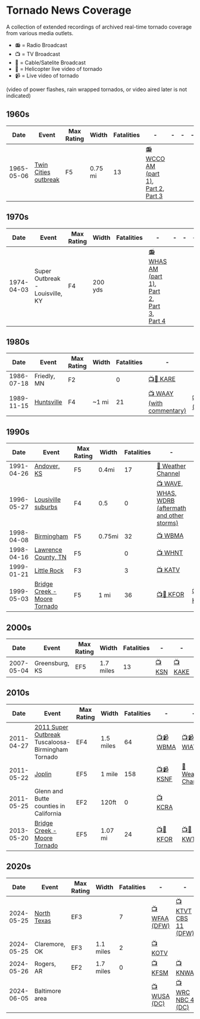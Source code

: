 # Tornado News Coverage

A collection of extended recordings of archived real-time tornado coverage from various media outlets. 

- 📻 = Radio Broadcast
- 📺 = TV Broadcast
- 📡 = Cable/Satelite Broadcast
- 🚁 = Helicopter live video of tornado
- 📹 = Live video of tornado

(video of power flashes, rain wrapped tornados, or video aired later is not indicated)

## 1960s
| Date       | Event              | Max Rating | Width | Fatalities | - | - | - | - | - |
| -----------| ------------------ | ---------- | ----- | ---------- | - | - | - | - | - |
| 1965-05-06 | [Twin Cities outbreak](https://en.wikipedia.org/wiki/Early_May_1965_tornado_outbreak#May_6) | F5 | 0.75 mi | 13 | [📻 WCCO AM (part 1)](https://www.youtube.com/watch?v=z37FK8l1lOY), [Part 2](https://www.youtube.com/watch?v=WUW3r5BlVrU&t=0s), [Part 3](https://www.youtube.com/watch?v=3-oXthHqDLk&t=0s) | | |


## 1970s

| Date       | Event              | Max Rating | Width | Fatalities | - | - | - | - | - |
| -----------| ------------------ | ---------- | ----- | ---------- | - | - | - | - | - |
| 1974-04-03 | Super Outbreak - Louisville, KY | F4 | 200 yds | | [📻 WHAS AM (part 1)](https://www.youtube.com/watch?v=5orxm6fDKWQ), [Part 2](https://www.youtube.com/watch?v=P08-MwC53M0&list=PL6gRgnNf7ghd6cNKgxq9Q52jOrwwB_lRv), [Part 3](https://www.youtube.com/watch?v=Cv3Ouc82R0o), [Part 4](https://www.youtube.com/watch?v=RkGs6xGB8Eg) | | |


## 1980s
| Date       | Event              | Max Rating | Width | Fatalities | - | - | - | - | - |
| -----------| ------------------ | ---------- | ----- | ---------- | - | - | - | - | - |
| 1986-07-18 | Friedly, MN | F2 |  | 0 | [📺🚁 KARE](https://www.youtube.com/watch?v=SphbqvD7qSQ) |
| 1989-11-15 | [Huntsville](https://en.wikipedia.org/wiki/November_1989_tornado_outbreak#Huntsville,_Alabama) | F4 | ~1 mi | 21 | [📺 WAAY (with commentary)](https://www.youtube.com/watch?v=Ti-hj_O98YI&list=PLBuni-UyNyWUA2IFYbh8CX_p9Ow1zAWsv&index=21) | [📺 WBRC (Birmingham)](https://www.youtube.com/watch?v=JULZFXjN9l4) | 


## 1990s

| Date       | Event              | Max Rating | Width | Fatalities | - | - | - | - | - |
| -----------| ------------------ | ---------- | ----- | ---------- | - | - | - | - | - |
| 1991-04-26 | [Andover, KS](https://en.wikipedia.org/wiki/1991_Andover_tornado_outbreak) | F5 | 0.4mi | 17 | [📡 Weather Channel](https://www.youtube.com/watch?v=LQrKUEL6wq4) | 
| 1996-05-27 | [Lousiville suburbs](https://en.wikipedia.org/wiki/May_1996_Kentucky_tornado_outbreak#Southern_Louisville_suburbs_tornado) | F4 | 0.5 | 0 | [📺 WAVE, WHAS, WDRB (aftermath and other storms)](https://www.youtube.com/watch?v=frWbyRiXkSg) |
| 1998-04-08 | [Birmingham](https://en.wikipedia.org/wiki/Tornado_outbreak_of_April_6–9,_1998#Birmingham,_Alabama) | F5 | 0.75mi | 32 | [📺 WBMA](https://www.youtube.com/watch?v=Uqvre6mHm9c) 
| 1998-04-16 | [Lawrence County, TN](https://en.wikipedia.org/wiki/Tornado_outbreak_of_April_15–16,_1998#Lawrence_County,_Tennessee_(The_Forgotten_F5)) | F5 |  | 0 | [📺 WHNT](https://www.youtube.com/watch?v=z7XThkkKgcY) | 
| 1999-01-21 | [Little Rock](https://en.wikipedia.org/wiki/Tornado_outbreak_of_January_21–23,_1999#Little_Rock,_Arkansas_tornadoes) | F3 | | 3 | [📺 KATV](https://www.youtube.com/watch?v=zcTbbuTg4Is)
| 1999-05-03 | [Bridge Creek - Moore Tornado](https://en.wikipedia.org/wiki/1999_Bridge_Creek–Moore_tornado) | F5 | 1 mi | 36 | [📺🚁 KFOR](https://www.youtube.com/watch?v=SspJqjf5gyI) | [📺🚁 KWTV](https://www.youtube.com/watch?v=KNIDjqts27E) | [📺📹 KOCO](https://www.youtube.com/watch?v=RGiI7DzpFmg) | |

## 2000s

| Date       | Event              | Max Rating | Width | Fatalities | - | - | - | - | - |
| -----------| ------------------ | ---------- | ----- | ------- | - | - | - | - | - |
| 2007-05-04 | Greensburg, KS | EF5 | 1.7 miles | 13 | [📺 KSN](https://www.youtube.com/watch?v=9fEh1PWSvfc)| [📺 KAKE](https://www.youtube.com/watch?v=Bg2344fvl3I) | [🎞️ KAKE Documentary](https://www.youtube.com/watch?v=xA-ahzcfqG8) | | |


## 2010s
| Date       | Event              | Max Rating | Width | Fatalities | - | - | - | - | - |
| -----------| ------------------ | ---------- | ----- | ------- | - | - | - | - | - |
| 2011-04-27 | [2011 Super Outbreak](https://en.wikipedia.org/wiki/2011_Super_Outbreak) Tuscaloosa-Birmingham Tornado | EF4 | 1.5 miles | 64 | [📺📹 WBMA](https://www.youtube.com/watch?v=ElZZNvNdhks) | [📺📹 WIAT](https://www.youtube.com/watch?v=EGrErqGrtjw) | [📡📹 Weather Channel](https://www.youtube.com/watch?v=SdPOkB9qiBY) | | |
| 2011-05-22 | [Joplin](https://en.wikipedia.org/wiki/2011_Joplin_tornado) | EF5 | 1 mile | 158 | [📺📹 KSNF](https://www.youtube.com/watch?v=FagzNHuI5JI) | [📡 Weather Channel](https://www.youtube.com/watch?v=ahzO6iIWtok) | | |
| 2011-05-25 | Glenn and Butte counties in California | EF2 | 120ft | 0 | [📺 KCRA](https://www.youtube.com/watch?v=X0X7_a0DJF4) | 
| 2013-05-20 | [Bridge Creek - Moore Tornado](https://en.wikipedia.org/wiki/1999_Bridge_Creek–Moore_tornado) | EF5 | 1.07 mi | 24 | [📺🚁 KFOR](https://www.youtube.com/watch?v=Ga7niHGgSN4&t=14s) | [📺🚁 KWTV](https://www.youtube.com/watch?v=eIkR8ZhlRFk&t=30s) | [📺📹 KOCO](https://www.youtube.com/watch?v=OxEggJqGJ_s) | [📡🚁 Weather Chanel](https://www.youtube.com/watch?v=5HVIEeFFBcQ) | [📹 Synced Footage](https://www.youtube.com/watch?v=5HVIEeFFBcQ) |

## 2020s 
| Date       | Event              | Max Rating | Width | Fatalities | - | - | - | - | - |
| -----------| ------------------ | ---------- | ----- | ------- | - | - | - | - | - |
| 2024-05-25 | [North Texas](https://en.wikipedia.org/wiki/Tornado_outbreak_sequence_of_May_19–27,_2024#Forestburg–Era–Valley_View–Pilot_Point,_Texas) | EF3 | | 7 | [📺 WFAA (DFW)](https://www.youtube.com/live/ndpRZ8F9lFI?si=bVaIcyfbd47Sx5Hk&t=135) | [📺 KTVT CBS 11 (DFW)](https://www.youtube.com/watch?v=ajqIKI8ytqw)
| 2024-05-25 | Claremore, OK      | EF3 | 1.1 miles | 2 | [📺 KOTV](https://www.youtube.com/live/0dT-V8njk0g?si=eqN4BGcjSMzQMaL2&t=5152)  |
| 2024-05-26 | Rogers, AR         | EF2 | 1.7 miles | 0 | [📺 KFSM](https://www.youtube.com/watch?v=Ey1chYEyiM4) | [📺 KNWA](https://www.facebook.com/watch/live/?ref=watch_permalink&v=1025982748941181) |
| 2024-06-05 | Baltimore area | | | | [📺 WUSA (DC)](https://www.youtube.com/watch?v=amPOWu1KxlM) | [📺 WRC NBC 4 (DC)](https://www.youtube.com/watch?v=BNUr6T03Hbw)
